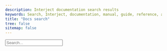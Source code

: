 ```yaml
---
description: Interject documentation search results
keywords: Search, Interject, documentation, manual, guide, reference, api
title: "Docs search"
tree: false
sitemap: false
---
```


<input type="text" id="search-input" placeholder="Search...">
<ul id="search-results"></ul>

<!-- Link the external JavaScript file -->
<script src="../js/search.js"></script>
